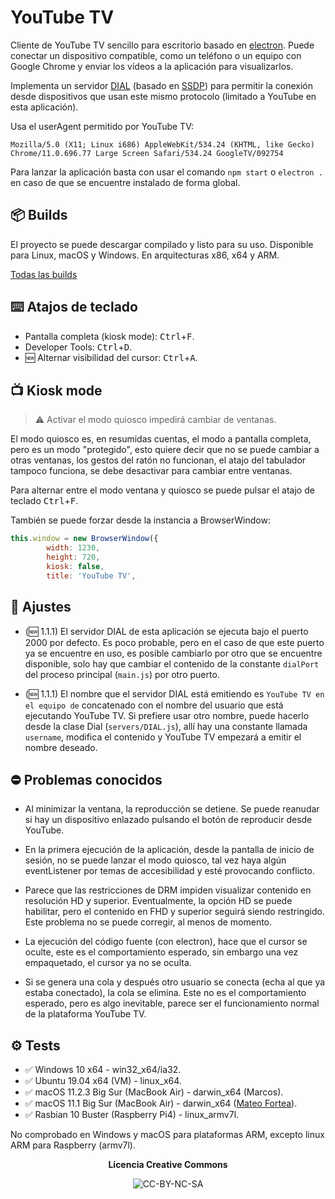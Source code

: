 #  YouTube TV

Cliente de YouTube TV sencillo para escritorio basado en [electron](https://www.electronjs.org/). Puede conectar un dispositivo compatible, como un teléfono o un equipo con Google Chrome y enviar los vídeos a la aplicación para visualizarlos.

Implementa un servidor [DIAL](https://en.wikipedia.org/wiki/Discovery_and_Launch) (basado en [SSDP](https://en.wikipedia.org/wiki/Simple_Service_Discovery_Protocol)) para permitir la conexión desde dispositivos que usan este mismo protocolo (limitado a YouTube en esta aplicación).

Usa el userAgent permitido por YouTube TV:
```
Mozilla/5.0 (X11; Linux i686) AppleWebKit/534.24 (KHTML, like Gecko) Chrome/11.0.696.77 Large Screen Safari/534.24 GoogleTV/092754
```

Para lanzar la aplicación basta con usar el comando ```npm start``` o ```electron .``` en caso de que se encuentre instalado de forma global.


## 📦 Builds
El proyecto se puede descargar compilado y listo para su uso. Disponible para Linux, macOS y Windows. En arquitecturas x86, x64 y ARM.

[Todas las builds](https://github.com/marcosrg9/YouTubeTV/releases/latest)

## ⌨️ Atajos de teclado
- Pantalla completa (kiosk mode): <kbd>Ctrl</kbd>+<kbd>F</kbd>.
- Developer Tools: <kbd>Ctrl</kbd>+<kbd>D</kbd>.
- 🆕 Alternar visibilidad del cursor: <kbd>Ctrl</kbd>+<kbd>A</kbd>.


## 📺 Kiosk mode
> ⚠️ Activar el modo quiosco impedirá cambiar de ventanas.

El modo quiosco es, en resumidas cuentas, el modo a pantalla completa, pero es un modo "protegido", esto quiere decir que no se puede cambiar a otras ventanas, los gestos del ratón no funcionan, el atajo del tabulador tampoco funciona, se debe desactivar para cambiar entre ventanas.


Para alternar entre el modo ventana y quiosco se puede pulsar el atajo de teclado <kbd>Ctrl</kbd>+<kbd>F</kbd>.

También se puede forzar desde la instancia a BrowserWindow:
```Javascript
this.window = new BrowserWindow({
        width: 1230,
        height: 720,
        kiosk: false,
        title: 'YouTube TV',
```

## 🔨 Ajustes

- (🆕 1.1.1) El servidor DIAL de esta aplicación se ejecuta bajo el puerto 2000 por defecto. Es poco probable, pero en el caso de que este puerto ya se encuentre en uso, es posible cambiarlo por otro que se encuentre disponible, solo hay que cambiar el contenido de la constante `dialPort` del proceso principal (`main.js`) por otro puerto.

- (🆕 1.1.1) El nombre que el servidor DIAL está emitiendo es `YouTube TV en el equipo de` concatenado con el nombre del usuario que está ejecutando YouTube TV. Si prefiere usar otro nombre, puede hacerlo desde la clase Dial (`servers/DIAL.js`), allí hay una constante llamada `username`, modifica el contenido y YouTube TV empezará a emitir el nombre deseado.


## ⛔ Problemas conocidos
- Al minimizar la ventana, la reproducción se detiene. Se puede reanudar si hay un dispositivo enlazado pulsando el botón de reproducir desde YouTube.

- En la primera ejecución de la aplicación, desde la pantalla de inicio de sesión, no se puede lanzar el modo quiosco, tal vez haya algún eventListener por temas de accesibilidad y esté provocando conflicto.

- Parece que las restricciones de DRM impiden visualizar contenido en resolución HD y superior. Eventualmente, la opción HD se puede habilitar, pero el contenido en FHD y superior seguirá siendo restringido. Este problema no se puede corregir, al menos de momento.

- La ejecución del código fuente (con electron), hace que el cursor se oculte, este es el comportamiento esperado, sin embargo una vez empaquetado, el cursor ya no se oculta.

- Si se genera una cola y después otro usuario se conecta (echa al que ya estaba conectado), la cola se elimina. Este no es el comportamiento esperado, pero es algo inevitable, parece ser el funcionamiento normal de la plataforma YouTube TV.

## ⚙️ Tests

- ✅ Windows 10 x64 - win32_x64/ia32.
- ✅ Ubuntu 19.04 x64 (VM) - linux_x64.
- ✅ macOS 11.2.3 Big Sur (MacBook Air) - darwin_x64 (Marcos).
- ✅ macOS 11.1 Big Sur (MacBook Air) - darwin_x64 ([Mateo Fortea](https://github.com/mfortea)).
- ✅ Rasbian 10 Buster (Raspberry Pi4) - linux_armv7l.

No comprobado en Windows y macOS para plataformas ARM, excepto linux ARM para Raspberry (armv7l). 

<div align="center">

**Licencia Creative Commons**

![CC-BY-NC-SA](https://mirrors.creativecommons.org/presskit/buttons/88x31/svg/by-nc-sa.eu.svg)

</div>